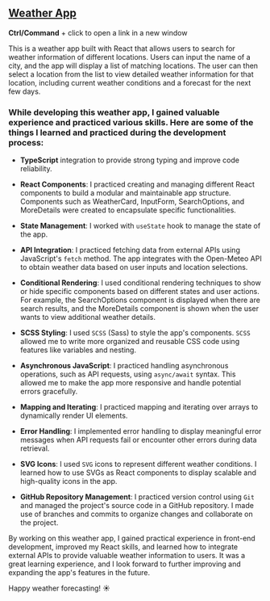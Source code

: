 ## [Weather App](https://vch-sh.github.io/weather-app/) 
**Ctrl/Command** + click to open a link in a new window

This is a weather app built with React that allows users to search for weather information of different locations. Users can input the name of a city, and the app will display a list of matching locations. The user can then select a location from the list to view detailed weather information for that location, including current weather conditions and a forecast for the next few days.

### While developing this weather app, I gained valuable experience and practiced various skills. Here are some of the things I learned and practiced during the development process:

* **TypeScript** integration to provide strong typing and improve code reliability.

* **React Components**: I practiced creating and managing different React components to build a modular and maintainable app structure. Components such as WeatherCard, InputForm, SearchOptions, and MoreDetails were created to encapsulate specific functionalities.

* **State Management**: I worked with `useState` hook to manage the state of the app.

* **API Integration**: I practiced fetching data from external APIs using JavaScript's `fetch` method. The app integrates with the Open-Meteo API to obtain weather data based on user inputs and location selections. 

* **Conditional Rendering**: I used conditional rendering techniques to show or hide specific components based on different states and user actions. For example, the SearchOptions component is displayed when there are search results, and the MoreDetails component is shown when the user wants to view additional weather details.

* **SCSS Styling**: I used `SCSS` (Sass) to style the app's components. `SCSS` allowed me to write more organized and reusable CSS code using features like variables and nesting.

* **Asynchronous JavaScript**: I practiced handling asynchronous operations, such as API requests, using `async/await` syntax. This allowed me to make the app more responsive and handle potential errors gracefully.

* **Mapping and Iterating**: I practiced mapping and iterating over arrays to dynamically render UI elements.

* **Error Handling**: I implemented error handling to display meaningful error messages when API requests fail or encounter other errors during data retrieval.

* **SVG Icons**: I used `SVG` icons to represent different weather conditions. I learned how to use SVGs as React components to display scalable and high-quality icons in the app.

* **GitHub Repository Management**: I practiced version control using `Git` and managed the project's source code in a GitHub repository. I made use of branches and commits to organize changes and collaborate on the project.

By working on this weather app, I gained practical experience in front-end development, improved my React skills, and learned how to integrate external APIs to provide valuable weather information to users. It was a great learning experience, and I look forward to further improving and expanding the app's features in the future.

Happy weather forecasting! ☀️